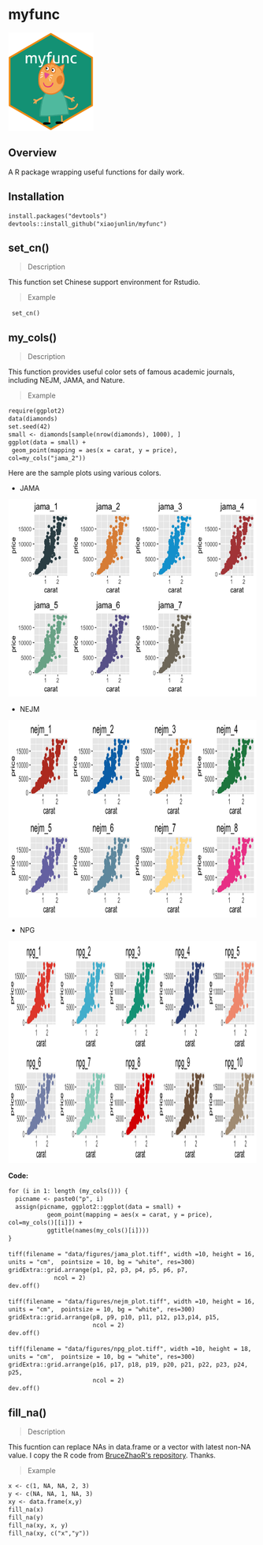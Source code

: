 # myfunc
<img src="data/sticker/myfuncSticker.png" height="200"/>

## Overview
A R package wrapping useful functions for daily work.

## Installation 

```
install.packages("devtools")
devtools::install_github("xiaojunlin/myfunc")
```

## set_cn()

> Description

This function set Chinese support environment for Rstudio.

> Example

` set_cn()`

## my_cols()

> Description 

This function provides useful color sets of famous academic journals, including NEJM, JAMA, and Nature.

> Example

```
require(ggplot2)
data(diamonds)
set.seed(42)
small <- diamonds[sample(nrow(diamonds), 1000), ]
ggplot(data = small) +
 geom_point(mapping = aes(x = carat, y = price), col=my_cols("jama_2"))
```

Here are the sample plots using various colors.

- JAMA 

<img src="data/figures/jama_plot.tiff" height="400"/>

- NEJM

<img src="data/figures/nejm_plot.tiff" height="400"/>

- NPG

<img src="data/figures/npg_plot.tiff" height="450"/>

**Code:**

```
for (i in 1: length (my_cols())) {
  picname <- paste0("p", i)
  assign(picname, ggplot2::ggplot(data = small) +
           geom_point(mapping = aes(x = carat, y = price), col=my_cols()[[i]]) +
           ggtitle(names(my_cols()[i])))
}

tiff(filename = "data/figures/jama_plot.tiff", width =10, height = 16, units = "cm",  pointsize = 10, bg = "white", res=300)
gridExtra::grid.arrange(p1, p2, p3, p4, p5, p6, p7,  
             ncol = 2)
dev.off()

tiff(filename = "data/figures/nejm_plot.tiff", width =10, height = 16, units = "cm",  pointsize = 10, bg = "white", res=300)
gridExtra::grid.arrange(p8, p9, p10, p11, p12, p13,p14, p15,  
                        ncol = 2)
dev.off()

tiff(filename = "data/figures/npg_plot.tiff", width =10, height = 18, units = "cm",  pointsize = 10, bg = "white", res=300)
gridExtra::grid.arrange(p16, p17, p18, p19, p20, p21, p22, p23, p24, p25,  
                        ncol = 2)
dev.off()
```

## fill_na()

> Description 

This fucntion can replace NAs in data.frame or a vector with latest non-NA value. I copy the R code from [BruceZhaoR's repository](https://github.com/BruceZhaoR/R_Problems/blob/master/Handle-NA-Problems/fill_na.R). Thanks.

> Example

```
x <- c(1, NA, NA, 2, 3)
y <- c(NA, NA, 1, NA, 3)
xy <- data.frame(x,y)
fill_na(x)
fill_na(y)
fill_na(xy, x, y)
fill_na(xy, c("x","y"))
```
